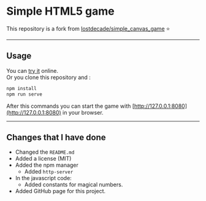 # Simple HTML5 game  

This repository is a fork from [lostdecade/simple_canvas_game](https://github.com/lostdecade/simple_canvas_game) :star:  

---

## Usage  

You can [try it](https://christianbender.github.io/simple_canvas_game/) online.  
Or you clone this repository and :  

```bash
npm install
npm run serve
``` 

After this commands you can start the game with [http://127.0.0.1:8080](http://127.0.0.1:8080) in your browser.  


---

## Changes that I have done  

* Changed the ```README.md```  
* Added a license (MIT)  
* Added the npm manager  
  * Added ```http-server```  
* In the javascript code:
  * Added constants for magical numbers.  
* Added GitHub page for this project.  